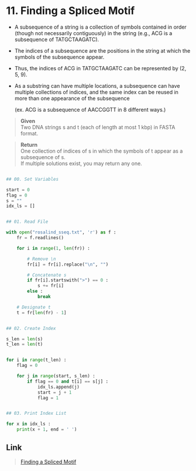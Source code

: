 # 11. Finding a Spliced Motif

* A subsequence of a string is a collection of symbols contained in order (though not necessarily contiguously) in the string (e.g., ACG is a subsequence of TATGCTAAGATC). 

* The indices of a subsequence are the positions in the string at which the symbols of the subsequence appear.

* Thus, the indices of ACG in TATGCTAAGATC can be represented by (2, 5, 9).

* As a substring can have multiple locations, a subsequence can have multiple collections of indices, and the same index can be reused in more than one appearance of the subsequence

  (ex. ACG is a subsequence of AACCGGTT in 8 different ways.)


> **Given**    
> Two DNA strings s and t (each of length at most 1 kbp) in FASTA format.

> **Return**    
> One collection of indices of s in which the symbols of t appear as a subsequence of s.    
If multiple solutions exist, you may return any one.
 
```python

## 00. Set Variables

start = 0
flag = 0
s = ""
idx_ls = []


## 01. Read File

with open("rosalind_sseq.txt", 'r') as f :
	fr = f.readlines()

	for i in range(1, len(fr)) :

		# Remove \n
		fr[i] = fr[i].replace("\n", "")

		# Concatenate s
		if fr[i].startswith(">") == 0 :
			s += fr[i]
		else :
			break

	# Designate t
	t = fr[len(fr) - 1]


## 02. Create Index

s_len = len(s)
t_len = len(t)


for i in range(t_len) :
	flag = 0

	for j in range(start, s_len) :
		if flag == 0 and t[i] == s[j] :
			idx_ls.append(j)
			start = j + 1
			flag = 1


## 03. Print Index List

for x in idx_ls :
	print(x + 1, end = ' ')

```


## Link

> [Finding a Spliced Motif](http://rosalind.info/problems/sseq/)
